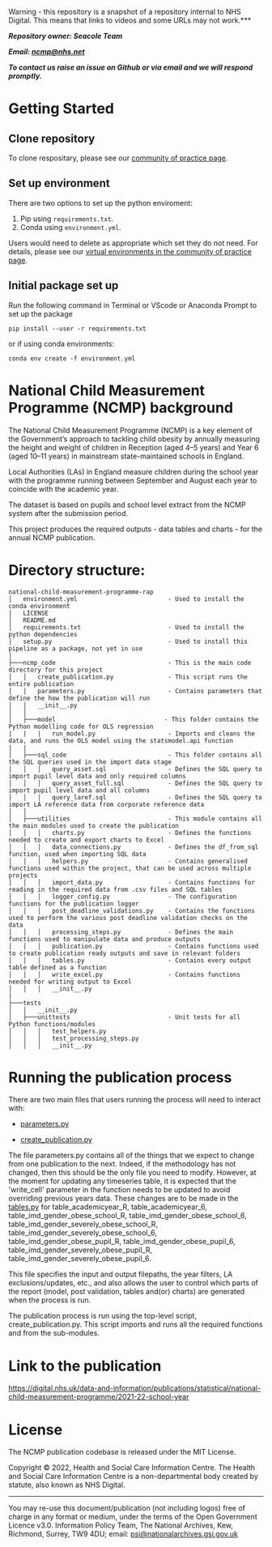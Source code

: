 Warning - this repository is a snapshot of a repository internal to NHS Digital. This means that links to videos and some URLs may not work.***

***Repository owner: Seacole Team***

***Email: ncmp@nhs.net***

***To contact us raise an issue on Github or via email and we will respond promptly.***

# Getting Started

## Clone repository
To clone respositary, please see our [community of practice page](https://github.com/NHSDigital/rap-community-of-practice/blob/main/development-approach/02_using-git-collaboratively.md).

## Set up environment
There are two options to set up the python enviroment:
1. Pip using `requirements.txt`.
2. Conda using `environment.yml`.

Users would need to delete as appropriate which set they do not need. For details, please see our [virtual environments in the community of practice page](https://github.com/NHSDigital/rap-community-of-practice/blob/main/python/virtual-environments.md).

## Initial package set up

Run the following command in Terminal or VScode or Anaconda Prompt to set up the package
```
pip install --user -r requirements.txt
```

or if using conda environments:
```
conda env create -f environment.yml
```
# National Child Measurement Programme (NCMP) background

The National Child Measurement Programme (NCMP) is a key element of the
Government’s approach to tackling child obesity by annually measuring the
height and weight of children in Reception (aged 4–5 years) and 
Year 6 (aged 10–11 years) in mainstream state-maintained schools in England. 

Local Authorities (LAs) in England measure children during the school year
with the programme running between September and August each year to coincide
with the academic year.

The dataset is based on pupils and school level extract from the NCMP system after the submission period.

This project produces the required outputs - data tables and charts - for the annual NCMP publication.

# Directory structure:
```
national-child-measurement-programme-rap
│   environment.yml                         - Used to install the conda environment
│   LICENSE
│   README.md
│   requirements.txt                        - Used to install the python dependencies
│   setup.py                                - Used to install this pipeline as a package, not yet in use
│
├───ncmp_code                               - This is the main code directory for this project
│   │   create_publication.py               - This script runs the entire publication
│   │   parameters.py                       - Contains parameters that define the how the publication will run
│   │   __init__.py                           
│   │
│   ├───model                              - This folder contains the Python modelling code for OLS regression
|   |   |   run_model.py                    - Imports and cleans the data, and runs the OLS model using the statsmodel.api function
|   | 
│   ├───sql_code                            - This folder contains all the SQL queries used in the import data stage
│   │   │   query_asset.sql                 - Defines the SQL query to import pupil level data and only required columns
│   │   │   query_asset_full.sql            - Defines the SQL query to import pupil level data and all columns
│   │   │   query_laref.sql                 - Defines the SQL query to import LA reference data from corporate reference data
│   │
│   ├───utilities                           - This module contains all the main modules used to create the publication
│   │   │   charts.py                       - Defines the functions needed to create and export charts to Excel
│   │   │   data_connections.py             - Defines the df_from_sql function, used when importing SQL data
│   │   │   helpers.py                      - Contains generalised functions used within the project, that can be used across multiple projects
│   │   │   import_data.py                  - Contains functions for reading in the required data from .csv files and SQL tables
│   │   │   logger_config.py                - The configuration functions for the publication logger
│   │   │   post_deadline_validations.py    - Contains the functions used to perform the various post deadline validation checks on the data
│   │   │   processing_steps.py             - Defines the main functions used to manipulate data and produce outputs
│   │   │   publication.py                  - Contains functions used to create publication ready outputs and save in relevant folders
│   │   │   tables.py                       - Contains every output table defined as a function
│   │   │   write_excel.py                  - Contains functions needed for writing output to Excel
│   │   │   __init__.py
|
├───tests                               
│   │   __init__.py 
│   ├───unittests                           - Unit tests for all Python functions/modules
│   │   │   test_helpers.py
│   │   │   test_processing_steps.py
│   │   │   __init__.py
```


# Running the publication process

There are two main files that users running the process will need to interact with:

- [parameters.py](ncmp_code/parameters.py)

- [create_publication.py](ncmp_code/create_publication.py)

The file parameters.py contains all of the things that we expect to change from one publication
to the next. Indeed, if the methodology has not changed, then this should be the only file you need
to modify. However, at the moment for updating any timeseries table, it is expected that the 'write_cell' parameter in the function 
needs to be updated to avoid overriding previous years data. These changes are to be made in the [tables.py](ncmp_code/utilities/tables.py) for table_academicyear_R, table_academicyear_6, table_imd_gender_obese_school_R, table_imd_gender_obese_school_6, table_imd_gender_severely_obese_school_R, table_imd_gender_severely_obese_school_6, table_imd_gender_obese_pupil_R, table_imd_gender_obese_pupil_6, table_imd_gender_severely_obese_pupil_R, table_imd_gender_severely_obese_pupil_6.

This file specifies the input and output filepaths, the year filters,
LA exclusions/updates, etc., and also allows the user to control which
parts of the report (model, post validation, tables and(or) charts) are generated when the process is run. 

The publication process is run using the top-level script, create_publication.py. 
This script imports and runs all the required functions and from the sub-modules.


# Link to the publication
https://digital.nhs.uk/data-and-information/publications/statistical/national-child-measurement-programme/2021-22-school-year

# License
The NCMP publication codebase is released under the MIT License.

Copyright © 2022, Health and Social Care Information Centre. The Health and Social Care Information Centre is a non-departmental body created by statute, also known as NHS Digital.
________________________________________
You may re-use this document/publication (not including logos) free of charge in any format or medium, under the terms of the Open Government Licence v3.0.
Information Policy Team, The National Archives, Kew, Richmond, Surrey, TW9 4DU;
email: psi@nationalarchives.gsi.gov.uk
